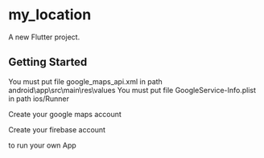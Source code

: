 # my_location

A new Flutter project.

## Getting Started

You must put file google_maps_api.xml in path android\app\src\main\res\values
You must put file GoogleService-Info.plist in path ios/Runner

Create your google maps account 

Create your firebase account  

to run your own App